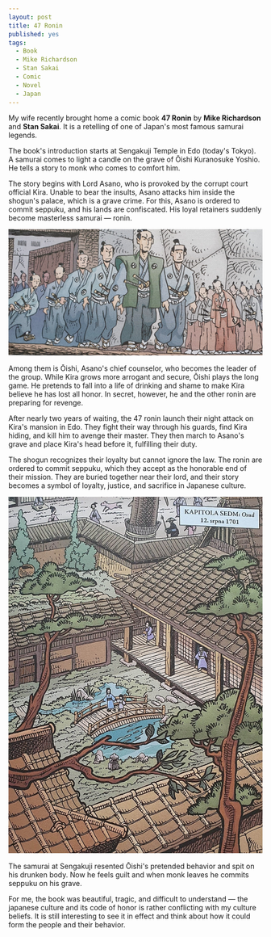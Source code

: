 ```yaml
---
layout: post
title: 47 Ronin
published: yes
tags:
  - Book
  - Mike Richardson
  - Stan Sakai
  - Comic
  - Novel
  - Japan
---
```

My wife recently brought home a comic book **47 Ronin** by **Mike Richardson** and **Stan Sakai**. It is a retelling of one of Japan's most famous samurai legends.

The book's introduction starts at Sengakuji Temple in Edo (today's Tokyo). A samurai comes to light a candle on the grave of Ōishi Kuranosuke Yoshio. He tells a story to monk who comes to comfort him.

The story begins with Lord Asano, who is provoked by the corrupt court official Kira. Unable to bear the insults, Asano attacks him inside the shogun's palace, which is a grave crime. For this, Asano is ordered to commit seppuku, and his lands are confiscated. His loyal retainers suddenly become masterless samurai — ronin.

![47 Ronin](/img/47ronin1.jpg)

Among them is Ōishi, Asano's chief counselor, who becomes the leader of the group. While Kira grows more arrogant and secure, Ōishi plays the long game. He pretends to fall into a life of drinking and shame to make Kira believe he has lost all honor. In secret, however, he and the other ronin are preparing for revenge.

After nearly two years of waiting, the 47 ronin launch their night attack on Kira's mansion in Edo. They fight their way through his guards, find Kira hiding, and kill him to avenge their master. They then march to Asano's grave and place Kira's head before it, fulfilling their duty.

The shogun recognizes their loyalty but cannot ignore the law. The ronin are ordered to commit seppuku, which they accept as the honorable end of their mission. They are buried together near their lord, and their story becomes a symbol of loyalty, justice, and sacrifice in Japanese culture.

![Japanese house](/img/47ronin2.jpg)

The samurai at Sengakuji resented Ōishi's pretended behavior and spit on his drunken body. Now he feels guilt and when monk leaves he commits seppuku on his grave.

For me, the book was beautiful, tragic, and difficult to understand — the japanese culture and its  code of honor is rather conflicting with my culture beliefs. It is still interesting to see it in effect and think about how it could form the people and their behavior.
